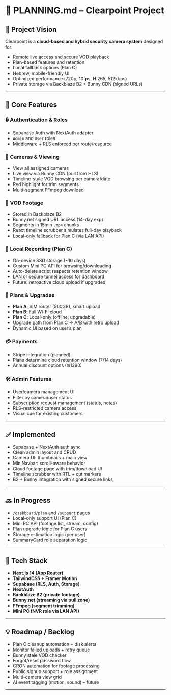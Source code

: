 # 📌 PLANNING.md – Clearpoint Project

## 🧭 Project Vision

Clearpoint is a **cloud-based and hybrid security camera system** designed for:
- Remote live access and secure VOD playback
- Plan-based features and retention
- Local fallback options (Plan C)
- Hebrew, mobile-friendly UI
- Optimized performance (720p, 10fps, H.265, 512kbps)
- Private storage via Backblaze B2 + Bunny CDN (signed URLs)

---

## 🔑 Core Features

### 🔒 Authentication & Roles
- Supabase Auth with NextAuth adapter
- `Admin` and `User` roles
- Middleware + RLS enforced per route/resource

### 🎥 Cameras & Viewing
- View all assigned cameras
- Live view via Bunny CDN (pull from HLS)
- Timeline-style VOD browsing per camera/date
- Red highlight for trim segments
- Multi-segment FFmpeg download

### 📁 VOD Footage
- Stored in Backblaze B2
- Bunny.net signed URL access (14-day exp)
- Segments in 15min `.mp4` chunks
- React timeline scrubber simulates full-day playback
- Local-only fallback for Plan C (via LAN API)

### 💽 Local Recording (Plan C)
- On-device SSD storage (~10 days)
- Custom Mini PC API for browsing/downloading
- Auto-delete script respects retention window
- LAN or secure tunnel access for dashboard
- Future: retroactive cloud upload if upgraded

### 🧠 Plans & Upgrades
- **Plan A**: SIM router (500GB), smart upload
- **Plan B**: Full Wi-Fi cloud
- **Plan C**: Local-only (offline, upgradable)
- Upgrade path from Plan C → A/B with retro upload
- Dynamic UI based on user’s plan

### 💳 Payments
- Stripe integration (planned)
- Plans determine cloud retention window (7/14 days)
- Annual discount options (₪1390)

### 🛠 Admin Features
- User/camera management UI
- Filter by camera/user status
- Subscription request management (status, notes)
- RLS-restricted camera access
- Visual cue for existing customers

---

## ✅ Implemented

- Supabase + NextAuth auth sync
- Clean admin layout and CRUD
- Camera UI: thumbnails + main view
- MiniNavbar: scroll-aware behavior
- Cloud footage page with trim/download UI
- Timeline scrubber with RTL + cut markers
- B2 + Bunny integration with signed secure links

---

## 🔜 In Progress

- `/dashboard/plan` and `/support` pages
- Local-only support UI (Plan C)
- Mini PC API (footage list, stream, config)
- Plan upgrade logic for Plan C users
- Storage estimation logic (per user)
- SummaryCard role separation logic

---

## 🧱 Tech Stack

- **Next.js 14 (App Router)**
- **TailwindCSS + Framer Motion**
- **Supabase (RLS, Auth, Storage)**
- **NextAuth**
- **Backblaze B2 (private footage)**
- **Bunny.net (streaming via pull zone)**
- **FFmpeg (segment trimming)**
- **Mini PC (NVR role via LAN API)**

---

## 💡 Roadmap / Backlog

- Plan C cleanup automation + disk alerts
- Monitor failed uploads + retry queue
- Bunny stale VOD checker
- Forgot/reset password flow
- CRON automation for footage processing
- Public signup support + role assignment
- Multi-camera view grid
- AI event tagging (motion, sound) – future

---

